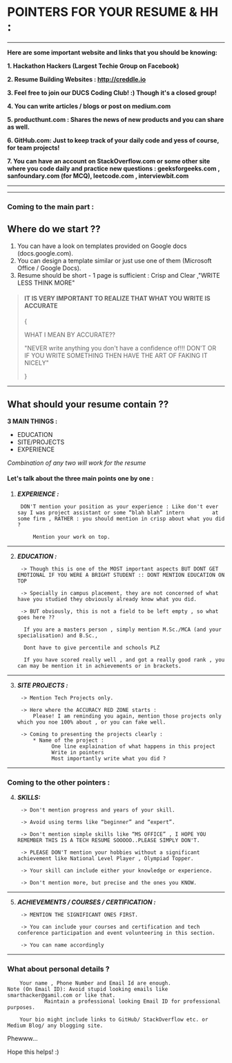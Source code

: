# POINTERS FOR YOUR RESUME & HH :
---------------------------------
**Here are some important website and links that you should be knowing:**

**1. Hackathon Hackers (Largest Techie Group on Facebook)**

**2. Resume Building Websites : http://creddle.io**

**3. Feel free to join our DUCS Coding Club! :) Though it's a closed group!**

**4. You can write articles / blogs or post on medium.com**

**5. producthunt.com  : Shares the news of new products and you can share as well.**

**6. GitHub.com: Just to keep track of your daily code and yess of course, for team projects!**

**7. You can have an account on StackOverflow.com or some other site where you code daily and practice new questions : geeksforgeeks.com , sanfoundary.com (for MCQ), leetcode.com , interviewbit.com**

----------------------------------------------------------------------------------------------------------------------
----------------------------------------------------------------------------------------------------------------------

### Coming to the main part :
## Where do we start ??

1. You can have a look on templates provided on Google docs (docs.google.com). 
2. You can design a template similar or just use one of them (Microsoft Office / Google Docs).
3. Resume should be short - 1 page is sufficient : Crisp and Clear ,"WRITE LESS THINK MORE"


>#### IT IS VERY IMPORTANT TO REALIZE THAT WHAT YOU WRITE IS ACCURATE
>
> { 
>	
> WHAT I MEAN BY ACCURATE??
>
>"NEVER write anything you don't have a confidence of!!! DON'T 
> OR	
> IF YOU WRITE SOMETHING THEN HAVE THE ART OF FAKING IT NICELY"
>
> }

---------------------------------------------------------------

## What should your resume contain ??


**3 MAIN THINGS :**

* EDUCATION 
* SITE/PROJECTS
* EXPERIENCE

_Combination of any two will work for the resume_

#### Let's talk about the three main points one by one :

1. _**EXPERIENCE :**_

		DON'T mention your position as your experience : Like don't ever say I was project assistant or some “blah blah” intern 		at some firm , RATHER : you should mention in crisp about what you did ?

    		Mention your work on top. 
------------------------------------------------------------------------------------------------------------------------------------

2. _**EDUCATION :**_

    	-> Though this is one of the MOST important aspects BUT DONT GET EMOTIONAL IF YOU WERE A BRIGHT STUDENT :: DONT MENTION EDUCATION ON TOP 

    	-> Specially in campus placement, they are not concerned of what have you studied they obviously already know what you did. 

    	-> BUT obviously, this is not a field to be left empty , so what goes here ??
    
         If you are a masters person , simply mention M.Sc./MCA (and your specialisation) and B.Sc.,
	 
         Dont have to give percentile and schools PLZ 
	 
         If you have scored really well , and got a really good rank , you can may be mention it in achievements or in brackets.  
--------------------------------------------------------------------------------------------------------------------------------

3. _**SITE PROJECTS :**_

    	-> Mention Tech Projects only. 

    	-> Here where the ACCURACY RED ZONE starts :
       	 	Please! I am reminding you again, mention those projects only which you noe 100% about , or you can fake well. 

    	-> Coming to presenting the projects clearly :
        	* Name of the project :
            	  One line explaination of what happens in this project 
            	  Write in pointers 
            	  Most importantly write what you did ?


-------------------------------------------------------------------------

### Coming to the other pointers :

4. _**SKILLS:**_

    	-> Don't mention progress and years of your skill. 

    	-> Avoid using terms like “beginner” and “expert”. 

    	-> Don't mention simple skills like “MS OFFICE” , I HOPE YOU REMEMBER THIS IS A TECH RESUME SOOOOO..PLEASE SIMPLY DON'T.

    	-> PLEASE DON'T mention your hobbies without a significant achievement like National Level Player , Olympiad Topper.

    	-> Your skill can include either your knowledge or experience.

    	-> Don't mention more, but precise and the ones you KNOW.
------------------------------------------------------------------

5. _**ACHIEVEMENTS / COURSES / CERTIFICATION :**_

    	-> MENTION THE SIGNIFICANT ONES FIRST. 

    	-> You can include your courses and certification and tech conference participation and event volunteering in this section.  

    	-> You can name accordingly

---------------------------------------------------

### What about personal details ?

    	Your name , Phone Number and Email Id are enough.
	Note (On Email ID): Avoid stupid looking emails like smarthacker@gamil.com or like that. 
			    Maintain a professional looking Email ID for professional purposes.

    	Your bio might include links to GitHub/ StackOverflow etc. or Medium Blog/ any blogging site.


Phewww…

Hope this helps! :)

 
